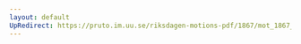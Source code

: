 ```yaml
---
layout: default
UpRedirect: https://pruto.im.uu.se/riksdagen-motions-pdf/1867/mot_1867__fk__31/mot_1867__fk__31-002.pdf
---
```

